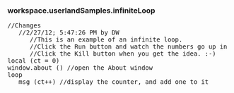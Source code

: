### workspace.userlandSamples.infiniteLoop
<pre>
//Changes
   //2/27/12; 5:47:26 PM by DW
      //This is an example of an infinite loop. 
      //Click the Run button and watch the numbers go up in the About window.
      //Click the Kill button when you get the idea. :-)
local (ct = 0)
window.about () //open the About window
loop
   msg (ct++) //display the counter, and add one to it

</pre>